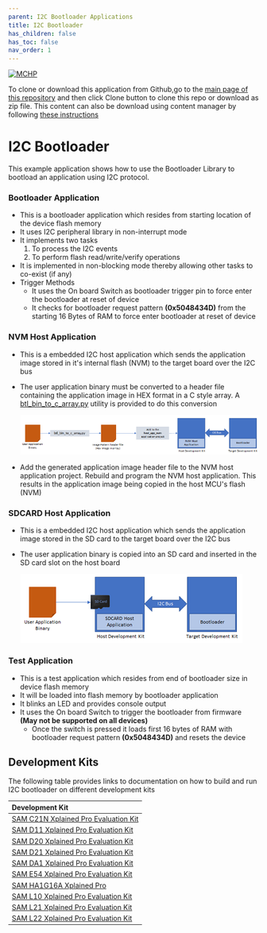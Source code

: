 ```yaml
---
parent: I2C Bootloader Applications
title: I2C Bootloader
has_children: false
has_toc: false
nav_order: 1
---
```


[![MCHP](https://www.microchip.com/ResourcePackages/Microchip/assets/dist/images/logo.png)](https://www.microchip.com)

To clone or download this application from Github,go to the [main page of this repository](https://github.com/Microchip-MPLAB-Harmony/bootloader_apps_i2c) and then click Clone button to clone this repo or download as zip file. This content can also be download using content manager by following [these instructions](https://github.com/Microchip-MPLAB-Harmony/contentmanager/wiki)

# I2C Bootloader

This example application shows how to use the Bootloader Library to bootload an application using I2C protocol.

### Bootloader Application

- This is a bootloader application which resides from starting location of the device flash memory
- It uses I2C peripheral library in non-interrupt mode
- It implements two tasks
    1. To process the I2C events
    2. To perform flash read/write/verify operations
- It is implemented in non-blocking mode thereby allowing other tasks to co-exist (if any)
- Trigger Methods
    - It uses the On board Switch as bootloader trigger pin to force enter the bootloader at reset of device
    - It checks for bootloader request pattern **(0x5048434D)** from the starting 16 Bytes of RAM to force enter bootloader at reset of device

### NVM Host Application

- This is a embedded I2C host application which sends the application image stored in it's internal flash (NVM) to the target board over the I2C bus
- The user application binary must be converted to a header file containing the application image in HEX format in a C style array. A [btl_bin_to_c_array.py](../../tools/docs/readme_btl_bin_to_c_array.md) utility is provided to do this conversion

    ![i2c_bootloader_host_nvm](../docs/images/i2c_bootloader_host_nvm.png)

- Add the generated application image header file to the NVM host application project. Rebuild and program the NVM host application. This results in the application image being copied in the host MCU's flash (NVM)

### SDCARD Host Application
- This is a embedded I2C host application which sends the application image stored in the SD card to the target board over the I2C bus
- The user application binary is copied into an SD card and inserted in the SD card slot on the host board

    ![i2c_bootloader_host_sdcard](../docs/images/i2c_bootloader_host_sdcard.png)

### Test Application

- This is a test application which resides from end of bootloader size in device flash memory
- It will be loaded into flash memory by bootloader application
- It blinks an LED and provides console output
- It uses the On board Switch to trigger the bootloader from firmware **(May not be supported on all devices)**
    - Once the switch is pressed it loads first 16 bytes of RAM with bootloader request pattern **(0x5048434D)** and resets the device

## Development Kits
The following table provides links to documentation on how to build and run I2C bootloader on different development kits

| Development Kit |
|:---------|
|[SAM C21N Xplained Pro Evaluation Kit](docs/readme_sam_c21n_xpro.md) |
|[SAM D11 Xplained Pro Evaluation Kit](docs/readme_sam_d11_xpro.md) |
|[SAM D20 Xplained Pro Evaluation Kit](docs/readme_sam_d20_xpro.md) |
|[SAM D21 Xplained Pro Evaluation Kit](docs/readme_sam_d21_xpro.md) |
|[SAM DA1 Xplained Pro Evaluation Kit](docs/readme_sam_da1_xpro.md) |
|[SAM E54 Xplained Pro Evaluation Kit](docs/readme_sam_e54_xpro.md) |
|[SAM HA1G16A Xplained Pro](docs/readme_sam_ha1_xpro.md) |
|[SAM L10 Xplained Pro Evaluation Kit](docs/readme_sam_l10_xpro.md) |
|[SAM L21 Xplained Pro Evaluation Kit](docs/readme_sam_l21_xpro.md) |
|[SAM L22 Xplained Pro Evaluation Kit](docs/readme_sam_l22_xpro.md) |
